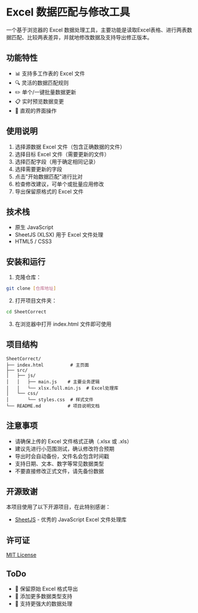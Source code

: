 # Excel 数据匹配与修改工具

一个基于浏览器的 Excel 数据处理工具，主要功能是读取Excel表格、进行两表数据匹配、比较两表差异，并就地修改数据及支持导出修正版本。   

## 功能特性

- 📊 支持多工作表的 Excel 文件
- 🔍 灵活的数据匹配规则
- ✏️ 单个/一键批量数据更新
- 📋 实时预览数据变更
- 🎨 直观的界面操作


## 使用说明

1. 选择源数据 Excel 文件（包含正确数据的文件）
2. 选择目标 Excel 文件（需要更新的文件）
3. 选择匹配字段（用于确定相同记录）
4. 选择需要更新的字段
5. 点击"开始数据匹配"进行比对
6. 检查修改建议，可单个或批量应用修改
7. 导出保留原格式的 Excel 文件


## 技术栈

- 原生 JavaScript
- SheetJS (XLSX) 用于 Excel 文件处理
- HTML5 / CSS3


## 安装和运行

1. 克隆仓库：
```bash
git clone [仓库地址]
```

2. 打开项目文件夹：
```bash
cd SheetCorrect
```

3. 在浏览器中打开 index.html 文件即可使用


## 项目结构

```
SheetCorrect/
├── index.html          # 主页面
├── src/
│   ├── js/
│   │   ├── main.js    # 主要业务逻辑
│   │   └── xlsx.full.min.js  # Excel处理库
│   └── css/
│       └── styles.css  # 样式文件
└── README.md          # 项目说明文档
```

## 注意事项

- 请确保上传的 Excel 文件格式正确（.xlsx 或 .xls）
- 建议先进行小范围测试，确认修改符合预期
- 导出时会自动备份，文件名会包含时间戳
- 支持日期、文本、数字等常见数据类型
- 不要直接修改正式文件，请先备份数据


## 开源致谢

本项目使用了以下开源项目，在此特别感谢：

- [SheetJS](https://github.com/SheetJS/sheetjs) - 优秀的 JavaScript Excel 文件处理库


## 许可证

[MIT License](LICENSE)


## ToDo

- 💾 保留原始 Excel 格式导出
- 📝 添加更多数据类型支持
- 🐞 支持更强大的数据处理
